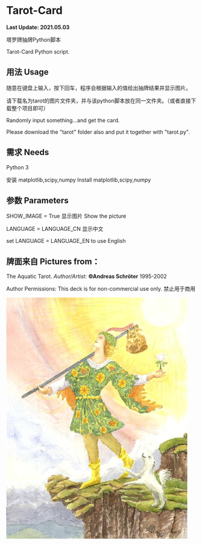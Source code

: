 # Tarot-Card

**Last Update: 2021.05.03**

塔罗牌抽牌Python脚本

Tarot-Card Python script.



## 用法 Usage

随意在键盘上输入，按下回车，程序会根据输入的值给出抽牌结果并显示图片。

请下载名为tarot的图片文件夹，并与该python脚本放在同一文件夹。（或者直接下载整个项目即可）

Randomly input something...and get the card.

Please download the "tarot" folder also and put it together with "tarot.py".

## 需求 Needs

Python 3

安装 matplotlib,scipy,numpy
Install matplotlib,scipy,numpy


## 参数 Parameters

SHOW_IMAGE = True 显示图片 Show the picture

LANGUAGE = LANGUAGE_CN 显示中文

set LANGUAGE = LANGUAGE_EN to use English

## 牌面来自 Pictures from：

The Aquatic Tarot. *Author/Artist:* **©Andreas Schröter** 1995-2002

Author Permissions: This deck is for non-commercial use only. 禁止用于商用

![](https://raw.githubusercontent.com/Mario-Hero/Tarot-Card/main/tarot/maj_00.jpg)



